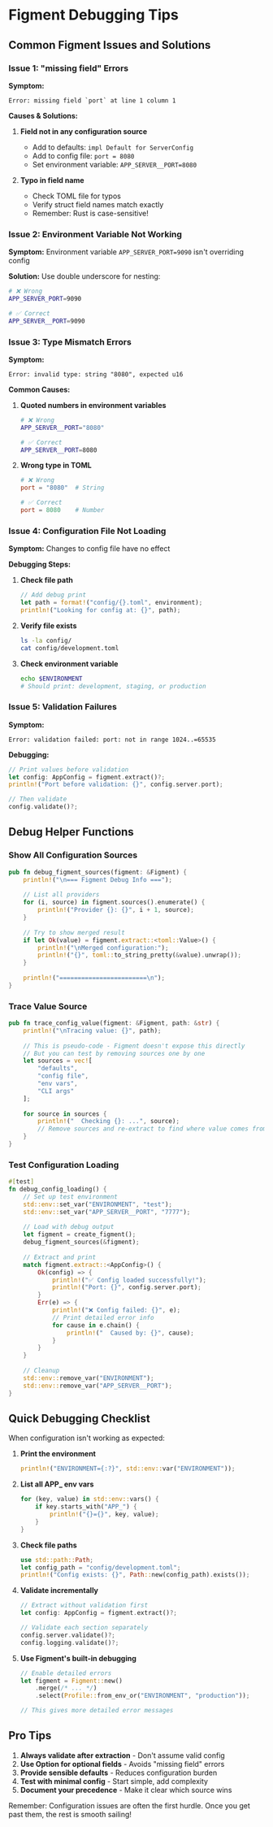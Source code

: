 # Figment Debugging Tips

## Common Figment Issues and Solutions

### Issue 1: "missing field" Errors

**Symptom:**
```
Error: missing field `port` at line 1 column 1
```

**Causes & Solutions:**
1. **Field not in any configuration source**
   - Add to defaults: `impl Default for ServerConfig`
   - Add to config file: `port = 8080`
   - Set environment variable: `APP_SERVER__PORT=8080`

2. **Typo in field name**
   - Check TOML file for typos
   - Verify struct field names match exactly
   - Remember: Rust is case-sensitive!

### Issue 2: Environment Variable Not Working

**Symptom:**
Environment variable `APP_SERVER_PORT=9090` isn't overriding config

**Solution:**
Use double underscore for nesting:
```bash
# ❌ Wrong
APP_SERVER_PORT=9090

# ✅ Correct
APP_SERVER__PORT=9090
```

### Issue 3: Type Mismatch Errors

**Symptom:**
```
Error: invalid type: string "8080", expected u16
```

**Common Causes:**
1. **Quoted numbers in environment variables**
   ```bash
   # ❌ Wrong
   APP_SERVER__PORT="8080"
   
   # ✅ Correct
   APP_SERVER__PORT=8080
   ```

2. **Wrong type in TOML**
   ```toml
   # ❌ Wrong
   port = "8080"  # String
   
   # ✅ Correct
   port = 8080    # Number
   ```

### Issue 4: Configuration File Not Loading

**Symptom:**
Changes to config file have no effect

**Debugging Steps:**
1. **Check file path**
   ```rust
   // Add debug print
   let path = format!("config/{}.toml", environment);
   println!("Looking for config at: {}", path);
   ```

2. **Verify file exists**
   ```bash
   ls -la config/
   cat config/development.toml
   ```

3. **Check environment variable**
   ```bash
   echo $ENVIRONMENT
   # Should print: development, staging, or production
   ```

### Issue 5: Validation Failures

**Symptom:**
```
Error: validation failed: port: not in range 1024..=65535
```

**Debugging:**
```rust
// Print values before validation
let config: AppConfig = figment.extract()?;
println!("Port before validation: {}", config.server.port);

// Then validate
config.validate()?;
```

## Debug Helper Functions

### Show All Configuration Sources
```rust
pub fn debug_figment_sources(figment: &Figment) {
    println!("\n=== Figment Debug Info ===");
    
    // List all providers
    for (i, source) in figment.sources().enumerate() {
        println!("Provider {}: {}", i + 1, source);
    }
    
    // Try to show merged result
    if let Ok(value) = figment.extract::<toml::Value>() {
        println!("\nMerged configuration:");
        println!("{}", toml::to_string_pretty(&value).unwrap());
    }
    
    println!("========================\n");
}
```

### Trace Value Source
```rust
pub fn trace_config_value(figment: &Figment, path: &str) {
    println!("\nTracing value: {}", path);
    
    // This is pseudo-code - Figment doesn't expose this directly
    // But you can test by removing sources one by one
    let sources = vec![
        "defaults",
        "config file", 
        "env vars",
        "CLI args"
    ];
    
    for source in sources {
        println!("  Checking {}: ...", source);
        // Remove sources and re-extract to find where value comes from
    }
}
```

### Test Configuration Loading
```rust
#[test]
fn debug_config_loading() {
    // Set up test environment
    std::env::set_var("ENVIRONMENT", "test");
    std::env::set_var("APP_SERVER__PORT", "7777");
    
    // Load with debug output
    let figment = create_figment();
    debug_figment_sources(&figment);
    
    // Extract and print
    match figment.extract::<AppConfig>() {
        Ok(config) => {
            println!("✅ Config loaded successfully!");
            println!("Port: {}", config.server.port);
        }
        Err(e) => {
            println!("❌ Config failed: {}", e);
            // Print detailed error info
            for cause in e.chain() {
                println!("  Caused by: {}", cause);
            }
        }
    }
    
    // Cleanup
    std::env::remove_var("ENVIRONMENT");
    std::env::remove_var("APP_SERVER__PORT");
}
```

## Quick Debugging Checklist

When configuration isn't working as expected:

1. **Print the environment**
   ```rust
   println!("ENVIRONMENT={:?}", std::env::var("ENVIRONMENT"));
   ```

2. **List all APP_ env vars**
   ```rust
   for (key, value) in std::env::vars() {
       if key.starts_with("APP_") {
           println!("{}={}", key, value);
       }
   }
   ```

3. **Check file paths**
   ```rust
   use std::path::Path;
   let config_path = "config/development.toml";
   println!("Config exists: {}", Path::new(config_path).exists());
   ```

4. **Validate incrementally**
   ```rust
   // Extract without validation first
   let config: AppConfig = figment.extract()?;
   
   // Validate each section separately
   config.server.validate()?;
   config.logging.validate()?;
   ```

5. **Use Figment's built-in debugging**
   ```rust
   // Enable detailed errors
   let figment = Figment::new()
       .merge(/* ... */)
       .select(Profile::from_env_or("ENVIRONMENT", "production"));
   
   // This gives more detailed error messages
   ```

## Pro Tips

1. **Always validate after extraction** - Don't assume valid config
2. **Use Option<T> for optional fields** - Avoids "missing field" errors
3. **Provide sensible defaults** - Reduces configuration burden
4. **Test with minimal config** - Start simple, add complexity
5. **Document your precedence** - Make it clear which source wins

Remember: Configuration issues are often the first hurdle. Once you get past them, the rest is smooth sailing!